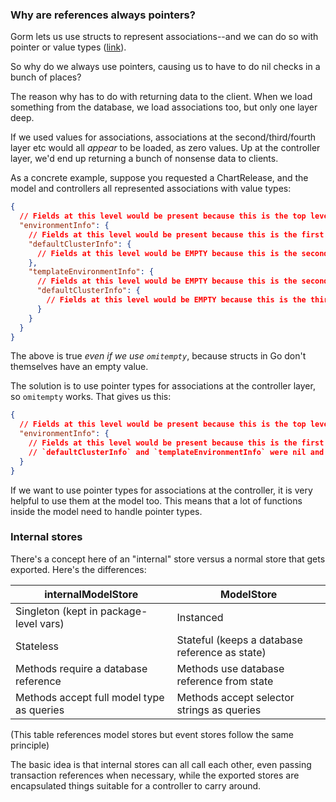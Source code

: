 ### Why are references always pointers?

Gorm lets us use structs to represent associations--and we can do so with pointer or value types ([link](https://gorm.io/docs/has_one.html#Self-Referential-Has-One)).

So why do we always use pointers, causing us to have to do nil checks in a bunch of places?

The reason why has to do with returning data to the client. When we load something from the database, we load associations too, but only one layer deep.

If we used values for associations, associations at the second/third/fourth layer etc would all _appear_ to be loaded, as zero values. Up at the controller layer, we'd end up returning
a bunch of nonsense data to clients.

As a concrete example, suppose you requested a ChartRelease, and the model and controllers all represented associations with value types:

```json
{
  // Fields at this level would be present because this is the top level
  "environmentInfo": {
    // Fields at this level would be present because this is the first layer of associations
    "defaultClusterInfo": {
      // Fields at this level would be EMPTY because this is the second layer of associations, and it doesn't get loaded
    },
    "templateEnvironmentInfo": {
      // Fields at this level would be EMPTY because this is the second layer of associations, and it doesn't get loaded
      "defaultClusterInfo": {
        // Fields at this level would be EMPTY because this is the third layer of associations, and it doesn't get loaded
      }
    }
  }
}
```

The above is true _even if we use `omitempty`_, because structs in Go don't themselves have an empty value.

The solution is to use pointer types for associations at the controller layer, so `omitempty` works. That gives us this:

```json
{
  // Fields at this level would be present because this is the top level
  "environmentInfo": {
    // Fields at this level would be present because this is the first layer of associations
    // `defaultClusterInfo` and `templateEnvironmentInfo` were nil and so weren't included here
  }
}
```

If we want to use pointer types for associations at the controller, it is very helpful to use them at the model too. This means that a lot of functions inside the model need to handle
pointer types.

### Internal stores

There's a concept here of an "internal" store versus a normal store that gets exported. Here's the differences:

| internalModelStore                        | ModelStore                                     |
|-------------------------------------------|------------------------------------------------|
| Singleton (kept in package-level vars)    | Instanced                                      |
| Stateless                                 | Stateful (keeps a database reference as state) |
| Methods require a database reference      | Methods use database reference from state      |
| Methods accept full model type as queries | Methods accept selector strings as queries     |

(This table references model stores but event stores follow the same principle)

The basic idea is that internal stores can all call each other, even passing transaction references when necessary, while
the exported stores are encapsulated things suitable for a controller to carry around.


